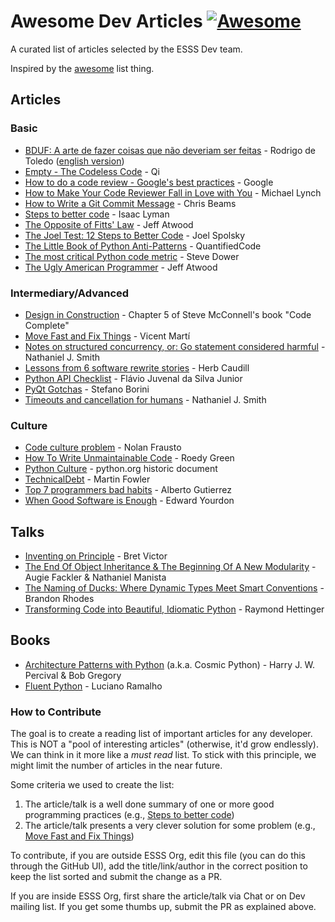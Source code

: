 # Awesome Dev Articles [![Awesome](https://cdn.rawgit.com/sindresorhus/awesome/d7305f38d29fed78fa85652e3a63e154dd8e8829/media/badge.svg)](https://github.com/sindresorhus/awesome)

A curated list of articles selected by the ESSS Dev team.

Inspired by the [awesome](https://github.com/sindresorhus/awesome) list thing.

## Articles

### Basic

* [BDUF: A arte de fazer coisas que não deveriam ser feitas](https://knowledge21.com.br/blog/bduf/) - Rodrigo de Toledo ([english version](https://knowledge21.com/usa/blog/bduf/))
* [Empty - The Codeless Code](http://thecodelesscode.com/case/6) - Qi
* [How to do a code review - Google's best practices](https://google.github.io/eng-practices/review/reviewer) - Google
* [How to Make Your Code Reviewer Fall in Love with You](https://mtlynch.io/code-review-love/) - Michael Lynch
* [How to Write a Git Commit Message](https://chris.beams.io/posts/git-commit/) - Chris Beams
* [Steps to better code](https://medium.com/@isaaclyman/steps-to-better-code-e6c3cce0c7f9) - Isaac Lyman
* [The Opposite of Fitts' Law](https://blog.codinghorror.com/the-opposite-of-fitts-law/) - Jeff Atwood
* [The Joel Test: 12 Steps to Better Code](https://www.joelonsoftware.com/2000/08/09/the-joel-test-12-steps-to-better-code/) - Joel Spolsky
* [The Little Book of Python Anti-Patterns](https://quantifiedcode.github.io/python-anti-patterns/) - QuantifiedCode
* [The most critical Python code metric](https://stevedower.id.au/blog/most-critical-python-metric) - Steve Dower
* [The Ugly American Programmer](https://blog.codinghorror.com/the-ugly-american-programmer/) - Jeff Atwood

### Intermediary/Advanced

* [Design in Construction](http://aroma.vn/web/wp-content/uploads/2016/11/code-complete-2nd-edition-v413hav.pdf#page=110) - Chapter 5 of Steve McConnell's book "Code Complete"
* [Move Fast and Fix Things](https://githubengineering.com/move-fast/) - Vicent Martí
* [Notes on structured concurrency, or: Go statement considered harmful](https://vorpus.org/blog/notes-on-structured-concurrency-or-go-statement-considered-harmful/) -  Nathaniel J. Smith
* [Lessons from 6 software rewrite stories](https://medium.com/@herbcaudill/lessons-from-6-software-rewrite-stories-635e4c8f7c22) - Herb Caudill
* [Python API Checklist](https://devchecklists.com/python-api-checklist/en) - Flávio Juvenal da Silva Junior
* [PyQt Gotchas](https://stefanoborini.com/pyqt-gotchas/) - Stefano Borini
* [Timeouts and cancellation for humans](https://vorpus.org/blog/timeouts-and-cancellation-for-humans/) - Nathaniel J. Smith

### Culture

* [Code culture problem](http://fraustollc.com/blog/shit_code/) - Nolan Frausto
* [How To Write Unmaintainable Code](https://web.archive.org/web/20171224114025id_/https://www.thc.org/root/phun/unmaintain.html) - Roedy Green
* [Python Culture](https://svn.python.org/projects/sandbox/trunk/dev/culture.rst) - python.org historic document
* [TechnicalDebt](https://martinfowler.com/bliki/TechnicalDebt.html) - Martin Fowler
* [Top 7 programmers bad habits](https://web.archive.org/web/20110803100310/http://www.makinggoodsoftware.com/2011/05/23/top-7-programmers-bad-habits) - Alberto Gutierrez
* [When Good Software is Enough](https://www.liamwho.com/wp-content/uploads/When-Good-Enough-Software-Is-Best.pdf) - Edward Yourdon

## Talks

* [Inventing on Principle](https://www.youtube.com/watch?v=PUv66718DII) - Bret Victor
* [The End Of Object Inheritance & The Beginning Of A New Modularity](https://youtu.be/3MNVP9-hglc) - Augie Fackler & Nathaniel Manista
* [The Naming of Ducks: Where Dynamic Types Meet Smart Conventions](https://www.youtube.com/watch?v=YklKUuDpX5c&list=WL) - Brandon Rhodes
* [Transforming Code into Beautiful, Idiomatic Python](https://www.youtube.com/watch?v=OSGv2VnC0go&t=0s&list=PLRVdut2KPAguz3xcd22i_o_onnmDKj3MA&index=4) - Raymond Hettinger

## Books

* [Architecture Patterns with Python](https://www.cosmicpython.com/) (a.k.a. Cosmic Python) - Harry J. W. Percival & Bob Gregory
* [Fluent Python](https://www.oreilly.com/library/view/fluent-python/9781491946237/) - Luciano Ramalho

### How to Contribute

The goal is to create a reading list of important articles for any developer. This is NOT a "pool of interesting articles"
(otherwise, it'd grow endlessly). We can think in it more like a _must read_ list. To stick with this principle, we might
limit the number of articles in the near future.

Some criteria we used to create the list:

1. The article/talk is a well done summary of one or more good programming practices (e.g., [Steps to better code](https://medium.com/@isaaclyman/steps-to-better-code-e6c3cce0c7f9))
2. The article/talk presents a very clever solution for some problem (e.g., [Move Fast and Fix Things](https://githubengineering.com/move-fast/))

To contribute, if you are outside ESSS Org, edit this file (you can do this through the GitHub UI), add the
title/link/author in the correct position to keep the list sorted and submit the change as a PR.

If you are inside ESSS Org, first share the article/talk via Chat or on Dev mailing list. If you get some thumbs up, submit the PR as explained above.
